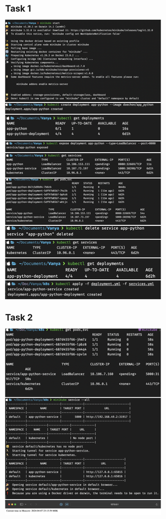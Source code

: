 # Task 1
![](screenshoots/1.png)
![](screenshoots/2.png)
![](screenshoots/3.png)
![](screenshoots/4.png)
![](screenshoots/5.png)
![](screenshoots/6.png)
![](screenshoots/7.png)
![](screenshoots/8.png)
![](screenshoots/10.png)
![](screenshoots/11.png)
# Task 2
![](screenshoots/2.1.png)
![](screenshoots/2.2.png)
![](screenshoots/2.3.png)